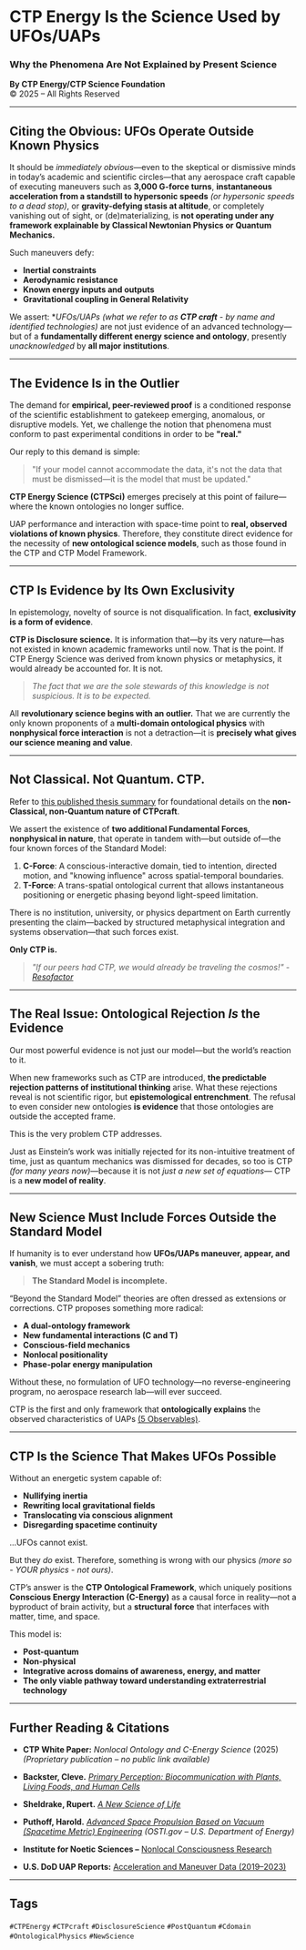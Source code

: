 # CTP Energy Is the Science Used by UFOs/UAPs  
### Why the Phenomena Are Not Explained by Present Science  

**By CTP Energy/CTP Science Foundation**  
© 2025 – All Rights Reserved  

---

## Citing the Obvious: UFOs Operate Outside Known Physics

It should be *immediately obvious*—even to the skeptical or dismissive minds in today’s academic and scientific circles—that any aerospace craft capable of executing maneuvers such as **3,000 G-force turns**, **instantaneous acceleration from a standstill to hypersonic speeds** *(or hypersonic speeds to a dead stop)*, or **gravity-defying stasis at altitude**, or completely vanishing out of sight, or (de)materializing, is **not operating under any framework explainable by Classical Newtonian Physics or Quantum Mechanics.**

Such maneuvers defy:

- **Inertial constraints**  
- **Aerodynamic resistance**  
- **Known energy inputs and outputs**  
- **Gravitational coupling in General Relativity**

We assert: **UFOs/UAPs *(what we refer to as ***CTP craft*** - by name and identified technologies)** are not just evidence of an advanced technology—but of a **fundamentally different energy science and ontology**, presently *unacknowledged* by **all major institutions**.

---

## The Evidence Is in the Outlier

The demand for **empirical, peer-reviewed proof** is a conditioned response of the scientific establishment to gatekeep emerging, anomalous, or disruptive models. Yet, we challenge the notion that phenomena must conform to past experimental conditions in order to be **"real."**

Our reply to this demand is simple:

> "If your model cannot accommodate the data, it's not the data that must be dismissed—it is the model that must be updated."

**CTP Energy Science (CTPSci)** emerges precisely at this point of failure—where the known ontologies no longer suffice.

UAP performance and interaction with space-time point to **real, observed violations of known physics**. Therefore, they constitute direct evidence for the necessity of **new ontological science models**, such as those found in the CTP and CTP Model Framework.

---

## CTP Is Evidence by Its Own Exclusivity

In epistemology, novelty of source is not disqualification. In fact, **exclusivity is a form of evidence**.

**CTP is Disclosure science.** It is information that—by its very nature—has not existed in known academic frameworks until now. That is the point. If CTP Energy Science was derived from known physics or metaphysics, it would already be accounted for. It is not.

> *The fact that we are the sole stewards of this knowledge is not suspicious. It is to be expected.*

All **revolutionary science begins with an outlier.** That we are currently the only known proponents of a **multi-domain ontological physics** with **nonphysical force interaction** is not a detraction—it is **precisely what gives our science meaning and value**.

---

## Not Classical. Not Quantum. CTP.

Refer to [this published thesis summary](https://arxiv.org/abs/1212.0454) for foundational details on the **non-Classical, non-Quantum nature of CTPcraft**.

We assert the existence of **two additional Fundamental Forces**, **nonphysical in nature**, that operate in tandem with—but outside of—the four known forces of the Standard Model:

1. **C-Force**: A conscious-interactive domain, tied to intention, directed motion, and "knowing influence" across spatial-temporal boundaries.
2. **T-Force**: A trans-spatial ontological current that allows instantaneous positioning or energetic phasing beyond light-speed limitation.

There is no institution, university, or physics department on Earth currently presenting the claim—backed by structured metaphysical integration and systems observation—that such forces exist.

**Only CTP is.**

> *"If our peers had CTP, we would already be traveling the cosmos!" - [Resofactor](https://linktr.ee/resofactor)*
 
---

## The Real Issue: Ontological Rejection *Is* the Evidence

Our most powerful evidence is not just our model—but the world’s reaction to it.

When new frameworks such as CTP are introduced, **the predictable rejection patterns of institutional thinking** arise. What these rejections reveal is not scientific rigor, but **epistemological entrenchment**. The refusal to even consider new ontologies **is evidence** that those ontologies are outside the accepted frame.

This is the very problem CTP addresses.

Just as Einstein’s work was initially rejected for its non-intuitive treatment of time, just as quantum mechanics was dismissed for decades, so too is CTP *(for many years now)*—because it is not *just a new set of equations*— CTP is a **new model of reality**.

---

## New Science Must Include Forces Outside the Standard Model

If humanity is to ever understand how **UFOs/UAPs maneuver, appear, and vanish**, we must accept a sobering truth:

> **The Standard Model is incomplete.**

“Beyond the Standard Model” theories are often dressed as extensions or corrections. CTP proposes something more radical:

- **A dual-ontology framework**  
- **New fundamental interactions (C and T)**  
- **Conscious-field mechanics**  
- **Nonlocal positionality**  
- **Phase-polar energy manipulation**

Without these, no formulation of UFO technology—no reverse-engineering program, no aerospace research lab—will ever succeed.

CTP is the first and only framework that **ontologically explains** the observed characteristics of UAPs [(5 Observables)](https://fiveobservables.com).

---

## CTP Is the Science That Makes UFOs Possible

Without an energetic system capable of:

- **Nullifying inertia**  
- **Rewriting local gravitational fields**  
- **Translocating via conscious alignment**  
- **Disregarding spacetime continuity**

...UFOs cannot exist.

But they *do* exist. Therefore, something is wrong with our physics *(more so - YOUR physics - not ours)*.

CTP’s answer is the **CTP Ontological Framework**, which uniquely positions **Conscious Energy Interaction (C-Energy)** as a causal force in reality—not a byproduct of brain activity, but a **structural force** that interfaces with matter, time, and space.

This model is:

- **Post-quantum**  
- **Non-physical**  
- **Integrative across domains of awareness, energy, and matter**  
- **The only viable pathway toward understanding extraterrestrial technology**

---

## Further Reading & Citations

- **CTP White Paper:** *Nonlocal Ontology and C-Energy Science* (2025)  
  *(Proprietary publication – no public link available)*

- **Backster, Cleve.** [*Primary Perception: Biocommunication with Plants, Living Foods, and Human Cells*](https://www.amazon.com/dp/0966435435?tag=ctpenergy03-20)

- **Sheldrake, Rupert.** [*A New Science of Life*](https://www.amazon.com/dp/1645020826?tag=ctpenergy03-20)

- **Puthoff, Harold.** [*Advanced Space Propulsion Based on Vacuum (Spacetime Metric) Engineering*](https://www.osti.gov/servlets/purl/20729935) *(OSTI.gov – U.S. Department of Energy)*

- **Institute for Noetic Sciences –** [Nonlocal Consciousness Research](https://noetic.org/)

- **U.S. DoD UAP Reports:** [Acceleration and Maneuver Data (2019–2023)](https://www.dni.gov/index.php/newsroom/reports-publications/reports-publications-2023/item/2341-2023-annual-report-on-unidentified-anomalous-phenomena)

---

## Tags

`#CTPEnergy` `#CTPcraft` `#DisclosureScience` `#PostQuantum` `#Cdomain` `#OntologicalPhysics` `#NewScience`

